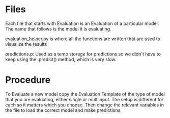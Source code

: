 # Files

Each file that starts with Evaluation is an Evaluation of a particular model. The name that follows is the model it is evaluating.

evaluation_helper.py is where all the functions are written that are used to visualize the results

predictions.p: Used as a temp storage for predictions so we didn't have to keep using the .predict() method, which is very slow. 

# Procedure

To Evaluate a new model copy the Evaluation Template of the type of model that you are evaluating, either single or multiinput. The setup is different for each so it matters which you choose. Then change the relevant variables in the file to load the correct model and make predictions. 